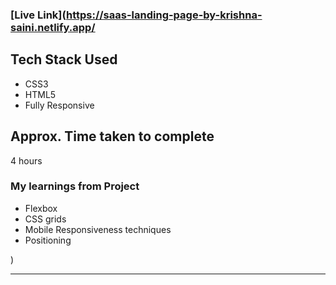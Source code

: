 ### [Live Link](https://saas-landing-page-by-krishna-saini.netlify.app/

## Tech Stack Used
- CSS3
- HTML5
- Fully Responsive 

## Approx. Time taken to complete
4 hours


### My learnings from Project
- Flexbox
- CSS grids
- Mobile Responsiveness techniques
- Positioning

)

***


